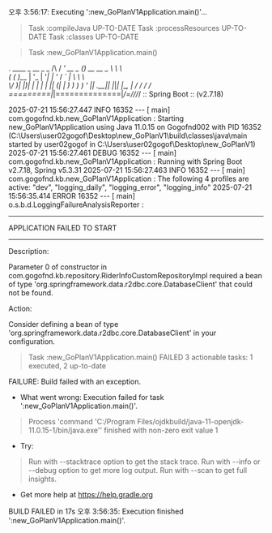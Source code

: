 오후 3:56:17: Executing ':new_GoPlanV1Application.main()'...

> Task :compileJava UP-TO-DATE
> Task :processResources UP-TO-DATE
> Task :classes UP-TO-DATE

> Task :new_GoPlanV1Application.main()

  .   ____          _            __ _ _
 /\\ / ___'_ __ _ _(_)_ __  __ _ \ \ \ \
( ( )\___ | '_ | '_| | '_ \/ _` | \ \ \ \
 \\/  ___)| |_)| | | | | || (_| |  ) ) ) )
  '  |____| .__|_| |_|_| |_\__, | / / / /
 =========|_|==============|___/=/_/_/_/
 :: Spring Boot ::               (v2.7.18)

2025-07-21 15:56:27.447  INFO 16352 --- [           main] com.gogofnd.kb.new_GoPlanV1Application   : Starting new_GoPlanV1Application using Java 11.0.15 on Gogofnd002 with PID 16352 (C:\Users\user02gogof\Desktop\new_GoPlanV1\build\classes\java\main started by user02gogof in C:\Users\user02gogof\Desktop\new_GoPlanV1)
2025-07-21 15:56:27.461 DEBUG 16352 --- [           main] com.gogofnd.kb.new_GoPlanV1Application   : Running with Spring Boot v2.7.18, Spring v5.3.31
2025-07-21 15:56:27.463  INFO 16352 --- [           main] com.gogofnd.kb.new_GoPlanV1Application   : The following 4 profiles are active: "dev", "logging_daily", "logging_error", "logging_info"
2025-07-21 15:56:35.414 ERROR 16352 --- [           main] o.s.b.d.LoggingFailureAnalysisReporter   : 

***************************
APPLICATION FAILED TO START
***************************

Description:

Parameter 0 of constructor in com.gogofnd.kb.repository.RiderInfoCustomRepositoryImpl required a bean of type 'org.springframework.data.r2dbc.core.DatabaseClient' that could not be found.


Action:

Consider defining a bean of type 'org.springframework.data.r2dbc.core.DatabaseClient' in your configuration.


> Task :new_GoPlanV1Application.main() FAILED
3 actionable tasks: 1 executed, 2 up-to-date

FAILURE: Build failed with an exception.

* What went wrong:
Execution failed for task ':new_GoPlanV1Application.main()'.
> Process 'command 'C:/Program Files/ojdkbuild/java-11-openjdk-11.0.15-1/bin/java.exe'' finished with non-zero exit value 1

* Try:
> Run with --stacktrace option to get the stack trace.
> Run with --info or --debug option to get more log output.
> Run with --scan to get full insights.

* Get more help at https://help.gradle.org

BUILD FAILED in 17s
오후 3:56:35: Execution finished ':new_GoPlanV1Application.main()'.
